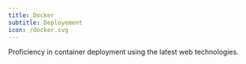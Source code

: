 ```yaml
---
title: Docker
subtitle: Deployement
icon: /docker.svg
---
```


Proficiency in container deployment using the latest web technologies.
